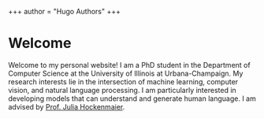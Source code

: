 +++
author = "Hugo Authors"
+++

<!--
This file is left intentionally empty by default to be backwards compatible with the initial theme setup.

Although the theme has advanced a little bit and it now allows to specify the content on the main page (even if the list of posts/articles is not intended).
This can be:
- with the list of posts/articles (default: `mainSections = ["post"]) or
- without the list of posts/articles (by setting `mainSections = [""]`)

Markdown supported, ie:

```
# Welcome

- Hugo :rocket:
- Hugo theme :rocket:

Don't forget to check the README.md file!
```

Remember that you can also specify a section header for the posts below by configuring the `mainSectionsTitle` parameter in the front matter of this file.
-->

# Welcome

Welcome to my personal website! I am a PhD student in the Department of Computer Science at the University of Illinois at Urbana-Champaign. My research interests lie in the intersection of machine learning, computer vision, and natural language processing. I am particularly interested in developing models that can understand and generate human language. I am advised by [Prof. Julia Hockenmaier](https://juliahmr.cs.illinois.edu/).
